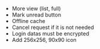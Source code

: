 * More view (list, full)
* Mark unread button
* Offline cache
* Cancel request if it is not needed
* Login datas must be encrypted
* Add 256x256, 90x90 icon
